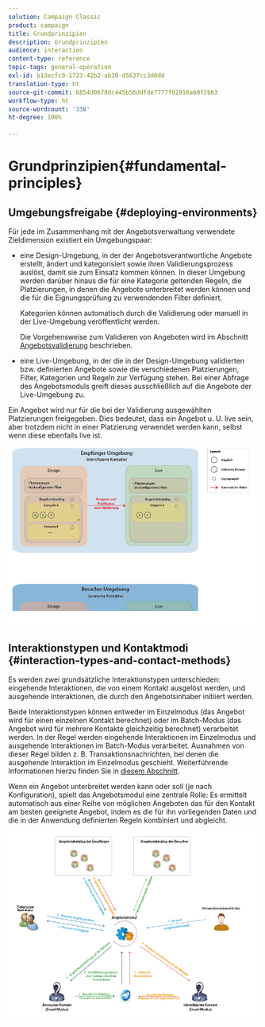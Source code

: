 ```yaml
---
solution: Campaign Classic
product: campaign
title: Grundprinzipien
description: Grundprinzipien
audience: interaction
content-type: reference
topic-tags: general-operation
exl-id: b13ecfc9-1723-42b2-ab30-d5637cc3d0dd
translation-type: ht
source-git-commit: 6854d06f8dc445b56ddfde7777f02916a60f2b63
workflow-type: ht
source-wordcount: '338'
ht-degree: 100%

---
```


# Grundprinzipien{#fundamental-principles}

## Umgebungsfreigabe {#deploying-environments}

Für jede im Zusammenhang mit der Angebotsverwaltung verwendete Zieldimension existiert ein Umgebungspaar:

* eine Design-Umgebung, in der der Angebotsverantwortliche Angebote erstellt, ändert und kategorisiert sowie ihren Validierungsprozess auslöst, damit sie zum Einsatz kommen können. In dieser Umgebung werden darüber hinaus die für eine Kategorie geltenden Regeln, die Platzierungen, in denen die Angebote unterbreitet werden können und die für die Eignungsprüfung zu verwendenden Filter definiert.

   Kategorien können automatisch durch die Validierung oder manuell in der Live-Umgebung veröffentlicht werden.

   Die Vorgehensweise zum Validieren von Angeboten wird im Abschnitt [Angebotsvalidierung](../../interaction/using/approving-and-activating-an-offer.md) beschrieben.

* eine Live-Umgebung, in der die in der Design-Umgebung validierten bzw. definierten Angebote sowie die verschiedenen Platzierungen, Filter, Kategorien und Regeln zur Verfügung stehen. Bei einer Abfrage des Angebotsmoduls greift dieses ausschließlich auf die Angebote der Live-Umgebung zu.

Ein Angebot wird nur für die bei der Validierung ausgewählten Platzierungen freigegeben. Dies bedeutet, dass ein Angebot u. U. live sein, aber trotzdem nicht in einer Platzierung verwendet werden kann, selbst wenn diese ebenfalls live ist.

![](assets/architecture_interaction1.png)

## Interaktionstypen und Kontaktmodi {#interaction-types-and-contact-methods}

Es werden zwei grundsätzliche Interaktionstypen unterschieden: eingehende Interaktionen, die von einem Kontakt ausgelöst werden, und ausgehende Interaktionen, die durch den Angebotsinhaber initiiert werden.

Beide Interaktionstypen können entweder im Einzelmodus (das Angebot wird für einen einzelnen Kontakt berechnet) oder im Batch-Modus (das Angebot wird für mehrere Kontakte gleichzeitig berechnet) verarbeitet werden. In der Regel werden eingehende Interaktionen im Einzelmodus und ausgehende Interaktionen im Batch-Modus verarbeitet. Ausnahmen von dieser Regel bilden z. B. Transaktionsnachrichten, bei denen die ausgehende Interaktion im Einzelmodus geschieht. Weiterführende Informationen hierzu finden Sie in [diesem Abschnitt](../../message-center/using/about-transactional-messaging.md).

Wenn ein Angebot unterbreitet werden kann oder soll (je nach Konfiguration), spielt das Angebotsmodul eine zentrale Rolle: Es ermittelt automatisch aus einer Reihe von möglichen Angeboten das für den Kontakt am besten geeignete Angebot, indem es die für ihn vorliegenden Daten und die in der Anwendung definierten Regeln kombiniert und abgleicht.

![](assets/architecture_interaction2.png)
